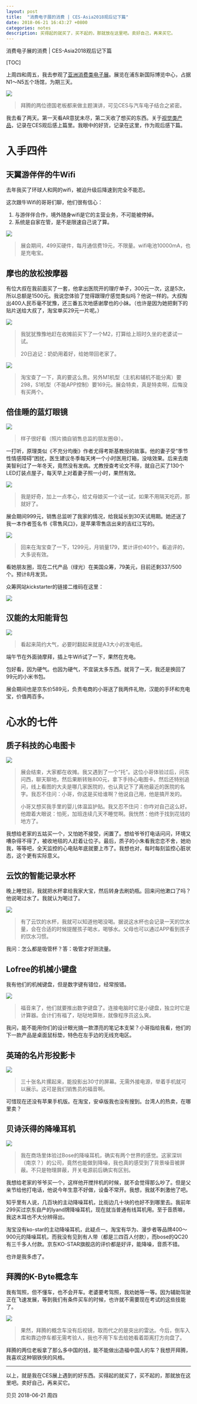 ```yaml
---
layout: post
title:  "消费电子展的消费 | CES-Asia2018观后记下篇"
date: 2018-06-21 16:43:27 +0800
categories: notes
description: 买得起的就买了，买不起的，那就放在这里吧。卖好自己，再来买它。
---
```


消费电子展的消费 | CES-Asia2018观后记下篇

[TOC]

上周四和周五，我去参观了[亚洲消费类电子展](http://www.87870.com/hd/cesasia2018/)。展览在浦东新国际博览中心，占据N1～N5五个场馆，为期三天。

![](https://ws4.sinaimg.cn/large/006tKfTcgy1fshohsjh88j30zk0qoq73.jpg)

> 拜腾的两位德国老板都来做主题演讲，可见CES与汽车电子结合之紧密。

我去看了两天。第一天看AR意犹未尽，第二天收了想买的东西。关于[视觉类产品](http://news.87870.com/1806/32587.html)，记录在CES观后感上篇里。我眼中的好货，记录在这里，作为观后感下篇。

# 入手四件

## 天翼游伴伴的牛Wifi

去年我买了环球人和网的wifi，被迫升级后降速到完全不能忍。

这次跟牛Wifi的哥哥们聊，他们很有信心：

1. 与游伴伴合作，境外随身wifi是它的主营业务，不可能被停掉。
2. 系统是自家在管，是不是限速自己说了算。

![](https://ws1.sinaimg.cn/large/006tKfTcgy1fsit8uhybsj30ku102tkp.jpg)

> 展会期间，499买硬件，每月通信费19元，不限量。wifi电池10000mA，也是充电宝。

## 摩也的放松按摩器

有位大叔在我前面买了一套，他拿出医院开的理疗单子，300元一次，这是5次，所以总额是1500元。我说您体验了觉得跟理疗感觉类似吗？他说一样的。大叔掏出400人民币毫不犹豫，还三番五次地感谢摩也的小妹。（也许是因为她把剩下的贴片送给大叔了，淘宝单买29元一片呢。）

![](https://ws1.sinaimg.cn/large/006tKfTcgy1fsitfxczpjj30zk0xb7b4.jpg)

> 我犹犹豫豫地赶在收摊前买下了一个M2，打算给上班时久坐的老婆试一试。 
>
> 20日追记：奶奶用着好，给她带回老家了。

![](https://ws3.sinaimg.cn/large/006tKfTcgy1fsiujnie49j30ku0rjk6h.jpg)

> 淘宝查了一下，真的要这么贵。另外M1机型（主机和辅机不能分离）要298，S1机型（不能APP控制）要169元。展会特卖，真是特卖啊，后悔没有买两个。

## 倍佳睡的蓝灯眼镜

![](https://ws2.sinaimg.cn/large/006tKfTcgy1fsits89lzxj31400u0q7e.jpg)

> 样子很好看（照片摘自销售总监的朋友圈😄）。

一打听，原理类似《不充分均衡》作者尤得考斯基教授的故事。他的妻子受“季节性情感障碍”困扰，医生建议冬季每天烤一个小时医用灯箱，没啥效果。后来去南美智利过了一年冬天，竟然没有发病。尤教授查考论文不得，就自己买了130个LED灯装点屋子，每天早上对着妻子照一小时，果然有效。

![](https://ws4.sinaimg.cn/large/006tKfTcgy1fsittcwl3ej30zk0qnn1r.jpg)

> 我是好奇，加上一点孝心，给丈母娘买一个试一试，如果不用隔天吃药，那就好了。

展会期间999元，销售总监听了我家的情况，给我延长到30天试用期。她还送了我一本作者签名书《零售风口》，是苹果零售店出来的吉红江写的。

![](https://ws4.sinaimg.cn/large/006tKfTcgy1fsiu1sj530j31h80nwe7s.jpg)

> 回来在淘宝查了一下，1299元，月销量179，累计评价401个。看追评的，大多说有效。

看她朋友圈，现在二代产品（绿光）在美国众筹，79美元，目前还剩337/500个。预计8月发货。

众筹网站kickstarter的链接二维码在这里：

![](https://ws1.sinaimg.cn/large/006tKfTcgy1fsiuc3k0nlj307s07sdgu.jpg)

## 汉能的太阳能背包

![](https://ws3.sinaimg.cn/large/006tKfTcgy1fsiudmwz7pj30qo0zkn51.jpg)

> 看起来简约大气，必要时翻起来就是A3大小的发电纸。

端午节在外面骑摩拜，插上牛Wifi试了一下，果然在充电。

包好看，因为硬气。也因为硬气，不宜装太多东西。就背了一天，我还是换回了99元的小米书包。

展会期间也是京东价589元，负责电商的小哥送了我两件礼物，汉能的手环和充电宝，价值两百多。

# 心水的七件

## 质子科技的心电图卡

![](https://ws2.sinaimg.cn/large/006tKfTcgy1fsiutcwiwij30qo0zkgrg.jpg)

> 展会结束，大家都在收摊。我又遇到了一个“托”。这位小哥体验过后，问东问西，聊天聊地，然后果断转账800元，拿下手持心电图卡。然后还特别追问，线上看图的大夫是哪几家医院的，也认真记下了离他最近的医院的名字。我忍不住问：小哥，你这是买给谁啊？他说自己用，他是搞开发的。
>
> 小哥又想买我手里的婴儿体温监护贴。我又忍不住问：你咋对自己这么好。他蹬着大眼说：怕死，加班连续几天不睡觉啊。我恍然：他终于找到花钱的地方了。

我想给老家的五姑买一个，又怕她不接受，闲置了。想给爷爷打电话问问，环境又嘈杂得不得了，被收地毯的人赶着让位子。最后，质子的小朱看我恋恋不舍，她劝我，等等吧，全天监控的心电贴年底就要上市了。我想也对，每时每刻监控心脏状态，这个更有实际意义。

## 云饮的智能记录水杯

晚上睡觉前，我就把水杯拿给我家大宝，然后转身去刷奶瓶。回来问他漱口了吗？他说喝过水了。我就认为喝过了。

![](https://ws2.sinaimg.cn/large/006tKfTcgy1fsiv5s7r2wj30zk0qogq2.jpg)

> 有了云饮的水杯，我就可以知道他喝没喝。据说这水杯也会记录一天的饮水量，会在合适的时候提醒孩子喝水，喝够水。父母也可以通过APP看到孩子的饮水习惯。

我问：怎么都是吸管杯？答：吸管才好测流量。

## Lofree的机械小键盘

我有他们的机械键盘，但是数字键有错位，经常按错。

![](https://ws2.sinaimg.cn/large/006tKfTcgy1fsiv6pdnfrj30qo0zkjxe.jpg)

> 福音来了，他们就要推出数字键盘了。连接电脑时它是小键盘，独立时它是计算器。会计们有福了，哒哒地算账，就像程序员这么爽。

我问，能不能用你们的设计眼光搞一款漂亮的笔记本支架？小哥指给我看，他们的下一款产品是桌面鼠标垫，特色在左手边的无线充电区。

## 英琦的名片形投影卡

![](https://ws3.sinaimg.cn/large/006tKfTcgy1fsiv9t0e9lj30zk0qodlu.jpg)

> 三十张名片摞起来，能投影出30寸的屏幕。无需外接电源，举着手机就可以展示。这可是我们销售员的福音啊。

可惜现在还没有苹果手机版。在淘宝，安卓版我也没有搜到。台湾人的热卖，在哪里卖？

## 贝诗沃得的降噪耳机

![](https://ws2.sinaimg.cn/large/006tKfTcgy1fsivgdja9wj30zk0qo7au.jpg)

> 我在商场里体验过Bose的降噪耳机，确实有两个世界的感觉。这家深圳（南京？）的公司，竟然也能做到降噪，我也真的感受到了背景噪音被屏蔽。不只是物理屏蔽，开关电源前后确实有区别。

我想给老家的爷爷买一个，这样他开搅拌机的时候，就不会觉得那么吵了。但是父亲节给他打电话，他说今年生意不好做，设备不常开。我想，我就不刺激他了吧。

知乎里有人说，几百块的主动降噪耳机，比街边几十块的也好不到哪里去。我前年299买过京东自产的lyand牌降噪耳机，现在就当普通有线耳机用。至于音质嘛，我这木耳也不大分辨得出。

淘宝没有ko-star的主动降噪耳机，此疑点一。淘宝有华为、漫步者等品牌400～900元的降噪耳机，而我没有见到有人带（都是三四百人付款），而bose的QC20有三千多人付款。京东KO-STAR旗舰店的评价都是好评，能降噪，音质不错。

也许是我多虑了。

## 拜腾的K-Byte概念车

我有驾照，但不懂车，也不会开车。老婆要考驾照，我劝她等一等。因为辅助驾驶正在飞速发展，等到我们有条件买车的时候，也许就不需要现在考试的这些技能了。

![](https://ws3.sinaimg.cn/large/006tKfTcgy1fsivnaqpx4j30zk0qogsd.jpg)

> 果然，拜腾的概念车没有后视镜，取而代之的是突出的雷达。今后，倒车入库和靠边停车都无需考验人，我也不用下车去给她看着距离打方向盘了。

拜腾的两位老板拿了那么多中国的钱，能不能做出造福中国人的车？我想开拜腾，我喜欢这种钢铁侠的风格。

---

以上，就是我在CES展上遇到的好东西。买得起的就买了，买不起的，那就放在这里吧。卖好自己，再来买它。

贝贝 2018-06-21 周四